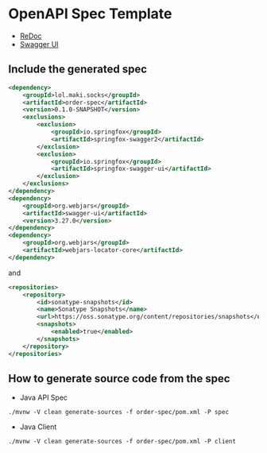 # OpenAPI Spec Template

* [ReDoc](https://redocly.github.io/redoc/?url=https://raw.githubusercontent.com/making/spring-sockshop/master/order-spec/openapi/doc.yml)
* [Swagger UI](https://petstore.swagger.io/?url=https://raw.githubusercontent.com/making/spring-sockshop/master/order-spec/openapi/doc.yml)

## Include the generated spec

```xml
<dependency>
    <groupId>lol.maki.socks</groupId>
    <artifactId>order-spec</artifactId>
    <version>0.1.0-SNAPSHOT</version>
    <exclusions>
        <exclusion>
            <groupId>io.springfox</groupId>
            <artifactId>springfox-swagger2</artifactId>
        </exclusion>
        <exclusion>
            <groupId>io.springfox</groupId>
            <artifactId>springfox-swagger-ui</artifactId>
        </exclusion>
    </exclusions>
</dependency>
<dependency>
    <groupId>org.webjars</groupId>
    <artifactId>swagger-ui</artifactId>
    <version>3.27.0</version>
</dependency>
<dependency>
    <groupId>org.webjars</groupId>
    <artifactId>webjars-locator-core</artifactId>
</dependency>
```

and

```xml
<repositories>
    <repository>
        <id>sonatype-snapshots</id>
        <name>Sonatype Snapshots</name>
        <url>https://oss.sonatype.org/content/repositories/snapshots</url>
        <snapshots>
            <enabled>true</enabled>
        </snapshots>
    </repository>
</repositories>
```

## How to generate source code from the spec


* Java API Spec

```
./mvnw -V clean generate-sources -f order-spec/pom.xml -P spec
```

* Java Client

```
./mvnw -V clean generate-sources -f order-spec/pom.xml -P client
```
